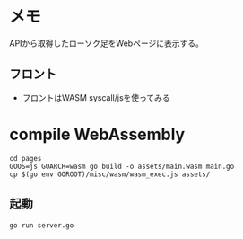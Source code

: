# メモ
APIから取得したローソク足をWebページに表示する。

## フロント
- フロントはWASM syscall/jsを使ってみる

# compile WebAssembly
```
cd pages
GOOS=js GOARCH=wasm go build -o assets/main.wasm main.go
cp $(go env GOROOT)/misc/wasm/wasm_exec.js assets/
```


## 起動
```
go run server.go
```
